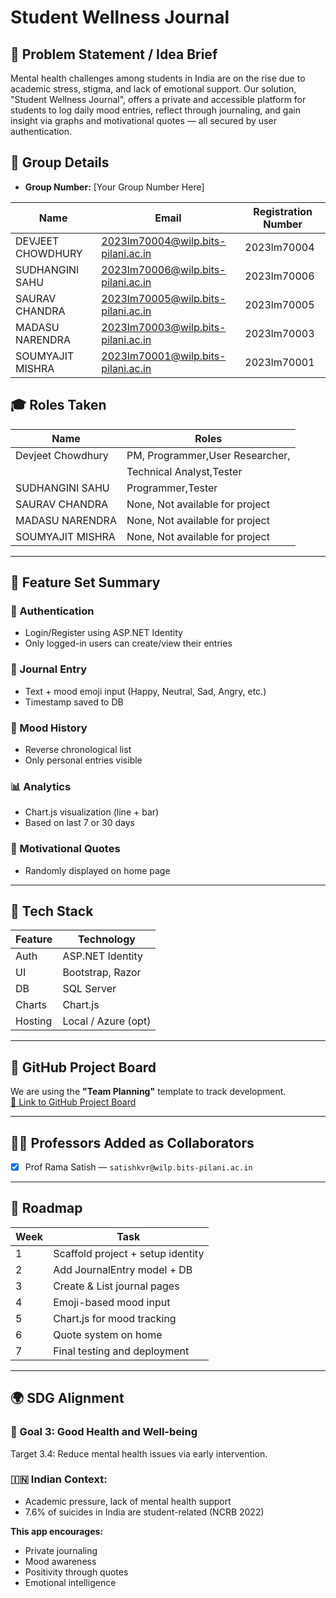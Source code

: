 ﻿# Student Wellness Journal

## 📌 Problem Statement / Idea Brief

Mental health challenges among students in India are on the rise due to academic stress, stigma, and lack of emotional support. Our solution, "Student Wellness Journal", offers a private and accessible platform for students to log daily mood entries, reflect through journaling, and gain insight via graphs and motivational quotes — all secured by user authentication.

## 👥 Group Details

- **Group Number:** [Your Group Number Here]

| Name              | Email                              | Registration Number |
| ----------------- | ---------------------------------- | ------------------- |
| DEVJEET CHOWDHURY | 2023lm70004@wilp.bits-pilani.ac.in | 2023lm70004         |
| SUDHANGINI SAHU   | 2023lm70006@wilp.bits-pilani.ac.in | 2023lm70006         |
| SAURAV CHANDRA    | 2023lm70005@wilp.bits-pilani.ac.in | 2023lm70005         |
| MADASU NARENDRA   | 2023lm70003@wilp.bits-pilani.ac.in | 2023lm70003         |
| SOUMYAJIT MISHRA  | 2023lm70001@wilp.bits-pilani.ac.in | 2023lm70001         |

## 🎓 Roles Taken

| Name              | Roles                           |
| ----------------- | ------------------------------- |
| Devjeet Chowdhury | PM, Programmer,User Researcher, |
|                   | Technical Analyst,Tester        |
| SUDHANGINI SAHU   | Programmer,Tester               |
| SAURAV CHANDRA    | None, Not available for project |
| MADASU NARENDRA   | None, Not available for project |
| SOUMYAJIT MISHRA  | None, Not available for project |

---

## 🧱 Feature Set Summary

### 🔐 Authentication

- Login/Register using ASP.NET Identity
- Only logged-in users can create/view their entries

### 📔 Journal Entry

- Text + mood emoji input (Happy, Neutral, Sad, Angry, etc.)
- Timestamp saved to DB

### 📜 Mood History

- Reverse chronological list
- Only personal entries visible

### 📊 Analytics

- Chart.js visualization (line + bar)
- Based on last 7 or 30 days

### 💬 Motivational Quotes

- Randomly displayed on home page

---

## 🧰 Tech Stack

| Feature | Technology          |
| ------- | ------------------- |
| Auth    | ASP.NET Identity    |
| UI      | Bootstrap, Razor    |
| DB      | SQL Server          |
| Charts  | Chart.js            |
| Hosting | Local / Azure (opt) |

---

## 📌 GitHub Project Board

We are using the **"Team Planning"** template to track development.  
[🔗 Link to GitHub Project Board](https://github.com/your-org/your-repo/projects)

---

## 👨‍🏫 Professors Added as Collaborators

- [x] Prof Rama Satish — `satishkvr@wilp.bits-pilani.ac.in`

---

## 📅 Roadmap

| Week | Task                              |
| ---- | --------------------------------- |
| 1    | Scaffold project + setup identity |
| 2    | Add JournalEntry model + DB       |
| 3    | Create & List journal pages       |
| 4    | Emoji-based mood input            |
| 5    | Chart.js for mood tracking        |
| 6    | Quote system on home              |
| 7    | Final testing and deployment      |

---

## 🌍 SDG Alignment

### 🎯 Goal 3: Good Health and Well-being

Target 3.4: Reduce mental health issues via early intervention.

### 🇮🇳 Indian Context:

- Academic pressure, lack of mental health support
- 7.6% of suicides in India are student-related (NCRB 2022)

**This app encourages:**

- Private journaling
- Mood awareness
- Positivity through quotes
- Emotional intelligence
